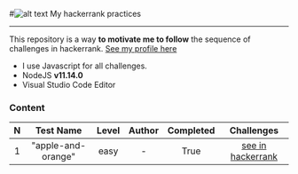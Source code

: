 #![alt text](https://hrcdn.net/fcore/assets/brand/h_mark_sm-966d2b45e3.svg "Logo hackerrank") My hackerrank practices
***
This repository is a way **to motivate me to follow** the sequence of challenges in hackerrank. [See my profile here](https://www.hackerrank.com/shades3002)
- I use Javascript for all challenges.
- NodeJS **v11.14.0**
- Visual Studio Code Editor

### Content

| N        | Test Name | Level | Author | Completed | Challenges |
| :-------:| :------: | :------: | :------: | :------: | :------: |
| 1        | "apple-and-orange"| easy | - | True | [see in hackerrank](https://www.hackerrank.com/challenges/apple-and-orange/problem)





